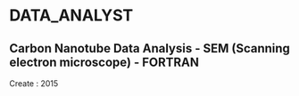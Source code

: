 # DATA_ANALYST
Carbon Nanotube Data Analysis - SEM (Scanning electron microscope) - FORTRAN
-----
Create : 2015
